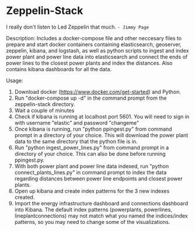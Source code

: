 # Zeppelin-Stack
I really don't listen to Led Zeppelin that much.
`- Jimmy Page`

Description: Includes a docker-compose file and other neccesary files to prepare and start docker containers containing 
elasticsearch, geoserver, zeppelin, kibana, and logstash, as well as python scripts to ingest and index power plant
and power line data into elasticsearch and connect the ends of power lines to the closest power plants 
and index the distances. Also contains kibana dashboards for all the data.

Usage: 
1. Download docker (https://www.docker.com/get-started) and Python.
2. Run "docker-compose up -d"  in the command prompt from the zeppelin-stack directory.
3. Wait a couple of minutes
4. Check if kibana is running at localhost port 5601. You will need to sign in with username "elastic" and password "changeme"
5. Once kibana is running, run "python ppingest.py" from command prompt in a directory of your choice. This will download the 
power plant data to the same directory that the python file is in.
6. Run "python ingest_power_lines.py" from command prompt in a directory of your choice. This can also be done before running ppingest.py. 
7. With both power plant and power line data indexed, run "python connect_plants_lines.py" in command prompt to index the data 
regarding distances between power line endpoints and closest power plants.
8. Open up kibana and create index patterns for the 3 new indexes created.
9. Import the energy infrastructure dashboard and connections dashboard into Kibana. The default index patterns 
(powerplants, powerlines, lineplantconnections) may not match what you named the indices/index patterns, so you may need to change some of the visualizations.
